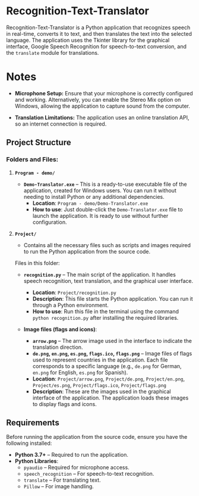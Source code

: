 # Recognition-Text-Translator

Recognition-Text-Translator is a Python application that recognizes speech in real-time, converts it to text, and then translates the text into the selected language. The application uses the Tkinter library for the graphical interface, Google Speech Recognition for speech-to-text conversion, and the `translate` module for translations.

# Notes

- **Microphone Setup:** Ensure that your microphone is correctly configured and working. Alternatively, you can enable the Stereo Mix option on Windows, allowing the application to capture sound from the computer.

- **Translation Limitations:** The application uses an online translation API, so an internet connection is required.

## Project Structure

### Folders and Files:

1. **`Program - demo/`**
   - **`Demo-Translator.exe`** – This is a ready-to-use executable file of the application, created for Windows users. You can run it without needing to install Python or any additional dependencies.
     - **Location**: `Program - demo/Demo-Translator.exe`
     - **How to use**: Just double-click the `Demo-Translator.exe` file to launch the application. It is ready to use without further configuration.
  
2. **`Project/`** 
   - Contains all the necessary files such as scripts and images required to run the Python application from the source code.
   
   Files in this folder:
   - **`recognition.py`** – The main script of the application. It handles speech recognition, text translation, and the graphical user interface.
     - **Location**: `Project/recognition.py`
     - **Description**: This file starts the Python application. You can run it through a Python environment.
     - **How to use**: Run this file in the terminal using the command `python recognition.py` after installing the required libraries.
     
   - **Image files (flags and icons)**:
     - **`arrow.png`** – The arrow image used in the interface to indicate the translation direction.
     - **`de.png`, `en.png`, `es.png`, `flags.ico`, `flags.png`** – Image files of flags used to represent countries in the application. Each file corresponds to a specific language (e.g., `de.png` for German, `en.png` for English, `es.png` for Spanish).
     - **Location**: `Project/arrow.png`, `Project/de.png`, `Project/en.png`, `Project/es.png`, `Project/flags.ico`, `Project/flags.png`
     - **Description**: These are the images used in the graphical interface of the application. The application loads these images to display flags and icons.
   
## Requirements

Before running the application from the source code, ensure you have the following installed:

- **Python 3.7+** – Required to run the application.
- **Python Libraries**:
  - `pyaudio` – Required for microphone access.
  - `speech_recognition` – For speech-to-text recognition.
  - `translate` – For translating text.
  - `Pillow` – For image handling.